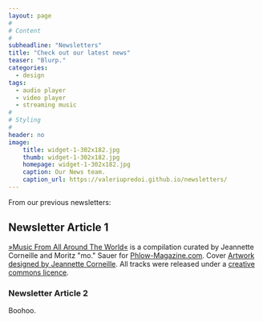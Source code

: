 ```yaml
---
layout: page
#
# Content
#
subheadline: "Newsletters"
title: "Check out our latest news"
teaser: "Blurp."
categories:
  - design
tags:
  - audio player
  - video player
  - streaming music
#
# Styling
#
header: no
image:
    title: widget-1-302x182.jpg
    thumb: widget-1-302x182.jpg
    homepage: widget-1-302x182.jpg
    caption: Our News team.
    caption_url: https://valeriupredoi.github.io/newsletters/
---
```


From our previous newsletters:

## Newsletter Article 1

[»Music From All Around The World«][1] is a compilation curated by Jeannette Corneille and Moritz "mo." Sauer for [Phlow-Magazine.com][2]. Cover [Artwork designed by Jeannette Corneille][1]. All tracks were released under a [creative commons licence][2].

### Newsletter Article 2

Boohoo.



 [1]: http://mediaelementjs.com/
 [2]: http://jcorneille.de/
